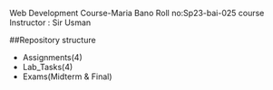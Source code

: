 Web Development Course-Maria Bano 
Roll no:Sp23-bai-025 
course Instructor : Sir Usman  
 
##Repository structure  
- Assignments(4) 
- Lab_Tasks(4) 
- Exams(Midterm & Final) 
